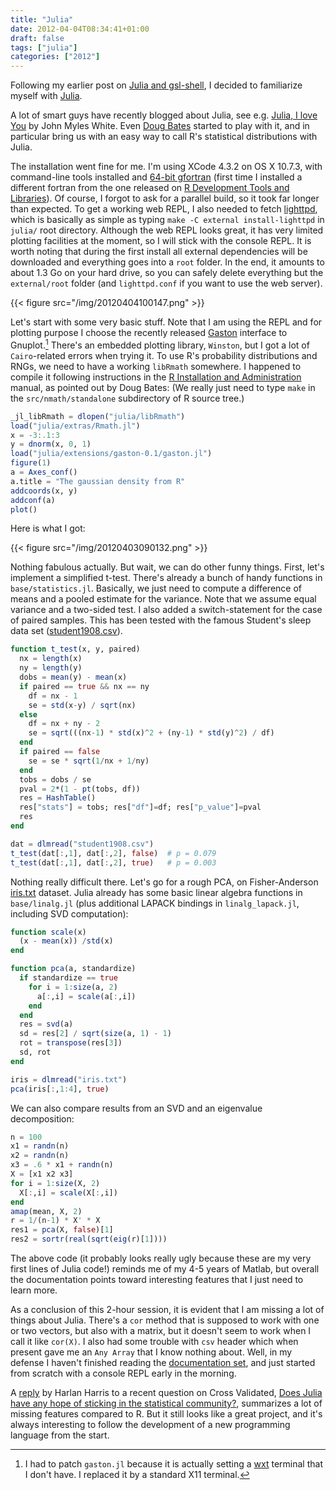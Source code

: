 ```yaml
---
title: "Julia"
date: 2012-04-04T08:34:41+01:00
draft: false
tags: ["julia"]
categories: ["2012"]
---
```


Following my earlier post on [Julia and gsl-shell](/post/gsl-shell), I decided to familiarize myself with [Julia](http://julialang.org/).

A lot of smart guys have recently blogged about Julia, see e.g. [Julia, I love You](http://www.johnmyleswhite.com/notebook/2012/03/31/julia-i-love-you/) by John Myles White. Even [Doug Bates](http://dmbates.blogspot.fr/) started to play with it, and in particular bring us with an easy way to call R's statistical distributions with Julia.

The installation went fine for me. I'm using XCode 4.3.2 on OS X 10.7.3, with command-line tools installed and [64-bit gfortran](http://gcc.gnu.org/wiki/GFortranBinaries) (first time I installed a different fortran from the one released on [R Development Tools and Libraries](http://cran.r-project.org/bin/macosx/tools/)). Of course, I forgot to ask for a parallel build, so it took far longer than expected. To get a working web REPL, I also needed to fetch [lighttpd](http://www.lighttpd.net/), which is basically as simple as typing `make -C external install-lighttpd` in `julia/` root directory. Although the web REPL looks great, it has very limited plotting facilities at the moment, so I will stick with the console REPL. It is worth noting that during the first install all external dependencies will be downloaded and everything goes into a `root` folder. In the end, it amounts to about 1.3 Go on your hard drive, so you can safely delete everything but the `external/root` folder (and `lighttpd.conf` if you want to use the web server).

{{< figure src="/img/20120404100147.png" >}}

Let's start with some very basic stuff. Note that I am using the REPL and for plotting purpose I choose the recently released [Gaston](http://groups.google.com/group/julia-dev/browse_thread/thread/b2dd8f1141459dc) interface to Gnuplot.[^1] There's an embedded plotting library, `Winston`, but I got a lot of `Cairo`-related errors when trying it. To use R's probability distributions and RNGs, we need to have a working `libRmath` somewhere. I happened to compile it following instructions in the [R Installation and Administration](http://cran.r-project.org/doc/manuals/R-admin.html#The-standalone-Rmath-library) manual, as pointed out by Doug Bates: (We really just need to type `make` in the `src/nmath/standalone` subdirectory of R source tree.)

```julia
_jl_libRmath = dlopen("julia/libRmath")
load("julia/extras/Rmath.jl")
x = -3:.1:3
y = dnorm(x, 0, 1)
load("julia/extensions/gaston-0.1/gaston.jl")
figure(1)
a = Axes_conf()
a.title = "The gaussian density from R"
addcoords(x, y)
addconf(a)
plot()
```


Here is what I got:

{{< figure src="/img/20120403090132.png" >}}

Nothing fabulous actually. But wait, we can do other funny things. First, let's implement a simplified t-test. There's already a bunch of handy functions in `base/statistics.jl`. Basically, we just need to compute a difference of means and a pooled estimate for the variance. Note that we assume equal variance and a two-sided test. I also added a switch-statement for the case of paired samples. This has been tested with the famous Student's sleep data set ([student1908.csv](/pub/student1908.csv)).

```julia
function t_test(x, y, paired)
  nx = length(x)
  ny = length(y)
  dobs = mean(y) - mean(x)
  if paired == true && nx == ny
    df = nx - 1
    se = std(x-y) / sqrt(nx)
  else
    df = nx + ny - 2
    se = sqrt(((nx-1) * std(x)^2 + (ny-1) * std(y)^2) / df)
  end
  if paired == false 
    se = se * sqrt(1/nx + 1/ny)
  end
  tobs = dobs / se
  pval = 2*(1 - pt(tobs, df))
  res = HashTable()
  res["stats"] = tobs; res["df"]=df; res["p_value"]=pval
  res
end

dat = dlmread("student1908.csv")
t_test(dat[:,1], dat[:,2], false)  # p = 0.079
t_test(dat[:,1], dat[:,2], true)   # p = 0.003
```

Nothing really difficult there. Let's go for a rough PCA, on Fisher-Anderson [iris.txt](/pub/iris.txt) dataset. Julia already has some basic linear algebra functions in `base/linalg.jl` (plus additional LAPACK bindings in `linalg_lapack.jl`, including SVD computation):

```julia
function scale(x)
  (x - mean(x)) /std(x)
end

function pca(a, standardize)
  if standardize == true
    for i = 1:size(a, 2)
      a[:,i] = scale(a[:,i])
    end
  end
  res = svd(a)
  sd = res[2] / sqrt(size(a, 1) - 1)
  rot = transpose(res[3])
  sd, rot
end

iris = dlmread("iris.txt")
pca(iris[:,1:4], true)
```

We can also compare results from an SVD and an eigenvalue decomposition:

```julia
n = 100
x1 = randn(n)
x2 = randn(n)
x3 = .6 * x1 + randn(n)
X = [x1 x2 x3]
for i = 1:size(X, 2)
  X[:,i] = scale(X[:,i])
end
amap(mean, X, 2)
r = 1/(n-1) * X' * X
res1 = pca(X, false)[1]
res2 = sortr(real(sqrt(eig(r)[1])))
```

The above code (it probably looks really ugly because these are my very first lines of Julia code!) reminds me of my 4-5 years of Matlab, but overall the documentation points toward interesting features that I just need to learn more.

As a conclusion of this 2-hour session, it is evident that I am missing a lot of things about Julia. There's a `cor` method that is supposed to work with one or two vectors, but also with a matrix, but it doesn't seem to work when I call it like `cor(X)`. I also had some trouble with `csv` header which when present gave me an `Any Array` that I know nothing about. Well, in my defense I haven't finished reading the [documentation set](http://julialang.org/manual/), and just started from scratch with a console REPL early in the morning.

A [reply](http://stats.stackexchange.com/a/25770/930) by Harlan Harris to a recent question on Cross Validated, [Does Julia have any hope of sticking in the statistical community?](http://stats.stackexchange.com/q/25672/930), summarizes a lot of missing features compared to R. But it still looks like a great project, and it's always interesting to follow the development of a new programming language from the start.

[^1]: I had to patch `gaston.jl` because it is actually setting a [wxt](http://gnuplot.sourceforge.net/docs_4.2/node441.html) terminal that I don't have. I replaced it by a standard X11 terminal. 
